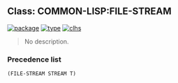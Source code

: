 ## Class: COMMON-LISP:FILE-STREAM
[![package](https://img.shields.io/badge/Package-COMMON--LISP-5f9ea0.svg?style=social&colorA=999999)](../) [![type](https://img.shields.io/badge/Type-Class-5f9ea0.svg?style=social&colorA=999999)](../#class) [![clhs](https://img.shields.io/badge/CLHS-FILE--STREAM-5f9ea0.svg?style=social&colorA=999999)](http://www.lispworks.com/documentation/HyperSpec/Body/t_file_s.htm) 

> No description.

### Precedence list
```
(FILE-STREAM STREAM T)
```
